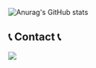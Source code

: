 
![Anurag's GitHub stats](https://github-readme-stats.vercel.app/api?username=Jjiggu&show_icons=true&theme=radical&count_private=true)

## 📞 Contact 📞
<div style="display:flex; flex-direction:row;">
    <a href="mailto:zh122960@gmail.com">
        <img src="https://img.shields.io/badge/zh122960@gmail.com-EA4335?style=for-the-badge&logo=Gmail&logoColor=white"> 
    </a>

